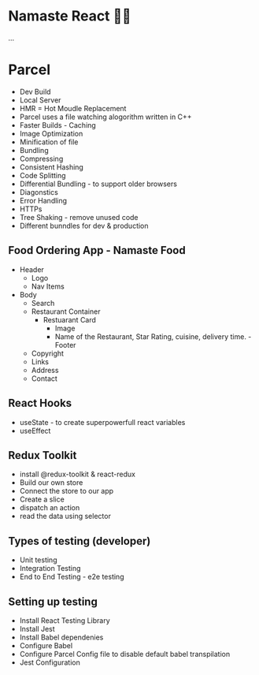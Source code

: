 # Namaste React 🚀🚀

...
# Parcel
- Dev Build
- Local Server
- HMR = Hot Moudle Replacement
- Parcel uses a file watching alogorithm written in C++
- Faster Builds - Caching
- Image  Optimization
- Minification of file
- Bundling
- Compressing
- Consistent Hashing
- Code Splitting
- Differential Bundling - to support older browsers
- Diagonstics
- Error Handling
- HTTPs
- Tree Shaking - remove unused code
- Different bunndles for dev & production

## Food Ordering App - Namaste Food
- Header
    - Logo
    - Nav Items
- Body
    - Search
    - Restaurant Container
        - Restuarant Card
            - Image
            - Name of the Restaurant, Star Rating, cuisine, delivery time.
-Footer
    - Copyright
    - Links
    - Address
    - Contact

## React Hooks
- useState - to create superpowerfull react variables
- useEffect 

## Redux Toolkit
- install @redux-toolkit & react-redux
- Build our own store
- Connect the store to our app
- Create a slice
- dispatch an action
- read the data using selector

## Types of testing (developer)
 - Unit testing
 - Integration Testing
 - End to End Testing - e2e testing 

 ## Setting up testing
 - Install React Testing Library
 - Install Jest
 - Install Babel dependenies
 - Configure Babel
 - Configure Parcel Config file to disable default babel transpilation
 - Jest Configuration